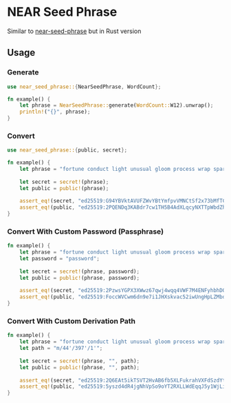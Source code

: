# NEAR Seed Phrase
Similar to [near-seed-phrase](https://github.com/near/near-seed-phrase) but in Rust version

## Usage

### Generate
```rust
use near_seed_phrase::{NearSeedPhrase, WordCount};
```

```rust
fn example() {
    let phrase = NearSeedPhrase::generate(WordCount::W12).unwrap();
    println!("{}", phrase);
}
```

### Convert
```rust
use near_seed_phrase::{public, secret};
```

```rust
fn example() {
    let phrase = "fortune conduct light unusual gloom process wrap spare season exact anchor devote";
    
    let secret = secret!(phrase);
    let public = public!(phrase);
    
    assert_eq!(secret, "ed25519:G94YBVktAVUFZWvYBtYmfpvVMNCtSf2x73bMfTCM9CfzyrUyN5X6VpTqr8QTCHYBTdUfzufDsTy3cR9CfNf74Bv");
    assert_eq!(public, "ed25519:2PQENDq3KABdr7cw1TH5B4AdXLqcyNXTTpWbdZh7k828");
}
```

### Convert With Custom Password (Passphrase)
```rust
fn example() {
    let phrase = "fortune conduct light unusual gloom process wrap spare season exact anchor devote";
    let password = "password";
    
    let secret = secret!(phrase, password);
    let public = public!(phrase, password);
    
    assert_eq!(secret, "ed25519:2PzwsYGPX3XWwz67qwj4wqq4VWF7M4ENFyhbhDQsMKLUvzTKCQQx1srnmzRDBsCqpsTwdCFiQN2ZoYCngTxdRrri");
    assert_eq!(public, "ed25519:FoccWVCwm6dn9e7i1JHXskvac52iwUngHpLZMbdMggMk");
}
```

### Convert With Custom Derivation Path
```rust
fn example() {
    let phrase = "fortune conduct light unusual gloom process wrap spare season exact anchor devote";
    let path = "m/44'/397'/1'";
    
    let secret = secret!(phrase, "", path);
    let public = public!(phrase, "", path);
    
    assert_eq!(secret, "ed25519:2Q6EAt5ikTSVT2HvAB6fb5XLFukrahVXFdSzdYt8sVxXRasDktuAx2hTY5yBiPju4wdqbevnSgKxfayKvUBShsRv");
    assert_eq!(public, "ed25519:5yszd4dR4jgNhVpSo9oYT2RXLLWdEqqJ5y1WjLiwodTS");
}
```
